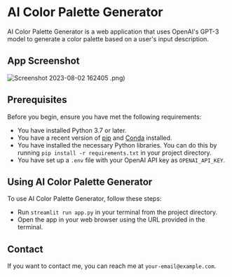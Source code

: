 # AI Color Palette Generator
 
AI Color Palette Generator is a web application that uses OpenAI's GPT-3 model to generate a color palette based on a user's input description.

## App Screenshot
![Screenshot 2023-08-02 162405](https://github.com/lcysff/Color-AI-app/assets/141215896/a36be521-bb5b-4b2f-835d-ed57b42f60a9)
.png)

## Prerequisites

Before you begin, ensure you have met the following requirements:

- You have installed Python 3.7 or later.
- You have a recent version of [pip](https://pip.pypa.io/en/stable/installation/) and [Conda](https://docs.conda.io/projects/conda/en/latest/user-guide/install/) installed.
- You have installed the necessary Python libraries. You can do this by running `pip install -r requirements.txt` in your project directory.
- You have set up a `.env` file with your OpenAI API key as `OPENAI_API_KEY`.

## Using AI Color Palette Generator

To use AI Color Palette Generator, follow these steps:

- Run `streamlit run app.py` in your terminal from the project directory.
- Open the app in your web browser using the URL provided in the terminal.

## Contact

If you want to contact me, you can reach me at `your-email@example.com`.
